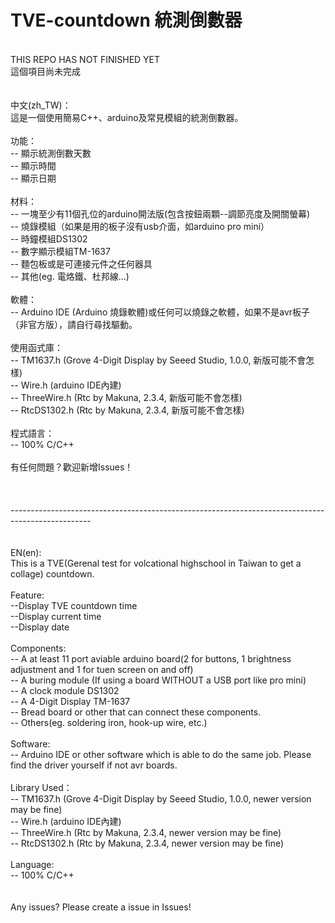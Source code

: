 # TVE-countdown 統測倒數器
<br />
THIS REPO HAS NOT FINISHED YET<br />
這個項目尚未完成<br />
<br />
<br />
中文(zh_TW)：<br />
這是一個使用簡易C++、arduino及常見模組的統測倒數器。<br />
<br />
功能：<br />
-- 顯示統測倒數天數 <br />
-- 顯示時間 <br />
-- 顯示日期<br />
<br />
材料：<br />
-- 一塊至少有11個孔位的arduino開法版(包含按鈕兩顆--調節亮度及開關螢幕)<br />
-- 燒錄模組（如果是用的板子沒有usb介面，如arduino pro mini）<br />
-- 時鐘模組DS1302<br />
-- 數字顯示模組TM-1637<br />
-- 麵包板或是可連接元件之任何器具<br />
-- 其他(eg. 電烙鐵、杜邦線...)<br />
<br />
軟體：<br />
-- Arduino IDE (Arduino 燒錄軟體)或任何可以燒錄之軟體，如果不是avr板子（非官方版），請自行尋找驅動。<br />
<br />
使用函式庫：<br />
-- TM1637.h (Grove 4-Digit Display by Seeed Studio, 1.0.0, 新版可能不會怎樣)<br />
-- Wire.h (arduino IDE內建)<br />
-- ThreeWire.h (Rtc by Makuna, 2.3.4, 新版可能不會怎樣)<br />
-- RtcDS1302.h (Rtc by Makuna, 2.3.4, 新版可能不會怎樣)<br />
<br />
程式語言：<br />
-- 100% C/C++<br />
<br />
有任何問題？歡迎新增Issues！<br />
<br />
<br />
<br />
--------------------------------------------------------------------------------------------------<br />
<br />
<br />
EN(en):<br />
This is a TVE(Gerenal test for volcational highschool in Taiwan to get a collage) countdown.<br />
<br />
Feature:<br />
--Display TVE countdown time<br />
--Display current time<br />
--Display date<br />
<br />
Components:<br />
-- A at least 11 port aviable arduino board(2 for buttons, 1 brightness adjustment and 1 for tuen screen on and off)<br />
-- A buring module (If using a board WITHOUT a USB port like pro mini)<br />
-- A clock module DS1302<br />
-- A 4-Digit Display TM-1637<br />
-- Bread board or other that can connect these components.<br />
-- Others(eg. soldering iron, hook-up wire, etc.)<br />
<br />
Software:<br />
-- Arduino IDE or other software which is able to do the same job. Please find the driver yourself if not avr boards.<br />
<br />
Library Used：<br />
-- TM1637.h (Grove 4-Digit Display by Seeed Studio, 1.0.0, newer version may be fine)<br />
-- Wire.h (arduino IDE內建)<br />
-- ThreeWire.h (Rtc by Makuna, 2.3.4, newer version may be fine)<br />
-- RtcDS1302.h (Rtc by Makuna, 2.3.4, newer version may be fine)<br />
<br />
Language:<br />
-- 100% C/C++<br />
<br />
<br />
Any issues? Please create a issue in Issues!<br />
